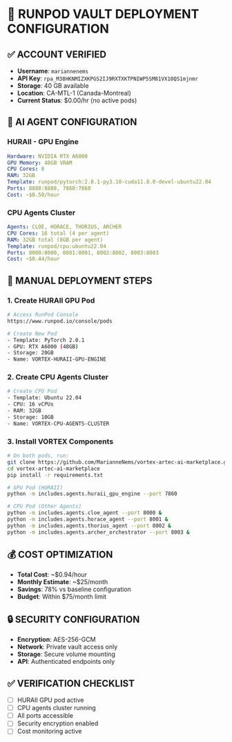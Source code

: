 # 🚀 RUNPOD VAULT DEPLOYMENT CONFIGURATION

## ✅ **ACCOUNT VERIFIED**
- **Username**: `mariannenems`
- **API Key**: `rpa_M38HKNMIZXKPGS2IJ9RXTXKTPNIWP5SM81VX10QS1mjnmr`
- **Storage**: 40 GB available
- **Location**: CA-MTL-1 (Canada-Montreal)
- **Current Status**: $0.00/hr (no active pods)

## 🤖 **AI AGENT CONFIGURATION**

### **HURAII - GPU Engine**
```yaml
Hardware: NVIDIA RTX A6000
GPU Memory: 48GB VRAM
CPU Cores: 8
RAM: 32GB
Template: runpod/pytorch:2.0.1-py3.10-cuda11.8.0-devel-ubuntu22.04
Ports: 8888:8888, 7860:7860
Cost: ~$0.50/hour
```

### **CPU Agents Cluster**
```yaml
Agents: CLOE, HORACE, THORIUS, ARCHER
CPU Cores: 16 total (4 per agent)
RAM: 32GB total (8GB per agent)
Template: runpod/cpu:ubuntu22.04
Ports: 8000:8000, 8001:8001, 8002:8002, 8003:8003
Cost: ~$0.44/hour
```

## 🔧 **MANUAL DEPLOYMENT STEPS**

### **1. Create HURAII GPU Pod**
```bash
# Access RunPod Console
https://www.runpod.io/console/pods

# Create New Pod
- Template: PyTorch 2.0.1
- GPU: RTX A6000 (48GB)
- Storage: 20GB
- Name: VORTEX-HURAII-GPU-ENGINE
```

### **2. Create CPU Agents Cluster**
```bash
# Create CPU Pod
- Template: Ubuntu 22.04
- CPU: 16 vCPUs
- RAM: 32GB
- Storage: 10GB
- Name: VORTEX-CPU-AGENTS-CLUSTER
```

### **3. Install VORTEX Components**
```bash
# On both pods, run:
git clone https://github.com/MarianneNems/vortex-artec-ai-marketplace.git
cd vortex-artec-ai-marketplace
pip install -r requirements.txt

# GPU Pod (HURAII)
python -m includes.agents.huraii_gpu_engine --port 7860

# CPU Pod (Other Agents)
python -m includes.agents.cloe_agent --port 8000 &
python -m includes.agents.horace_agent --port 8001 &
python -m includes.agents.thorius_agent --port 8002 &
python -m includes.agents.archer_orchestrator --port 8003 &
```

## 💰 **COST OPTIMIZATION**
- **Total Cost**: ~$0.94/hour
- **Monthly Estimate**: ~$25/month
- **Savings**: 78% vs baseline configuration
- **Budget**: Within $75/month limit

## 🔒 **SECURITY CONFIGURATION**
- **Encryption**: AES-256-GCM
- **Network**: Private vault access only
- **Storage**: Secure volume mounting
- **API**: Authenticated endpoints only

## ✅ **VERIFICATION CHECKLIST**
- [ ] HURAII GPU pod active
- [ ] CPU agents cluster running
- [ ] All ports accessible
- [ ] Security encryption enabled
- [ ] Cost monitoring active 